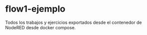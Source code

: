 # flow1-ejemplo
Todos los trabajos y ejercicios exportados desde el contenedor de NodeRED desde docker compose.
